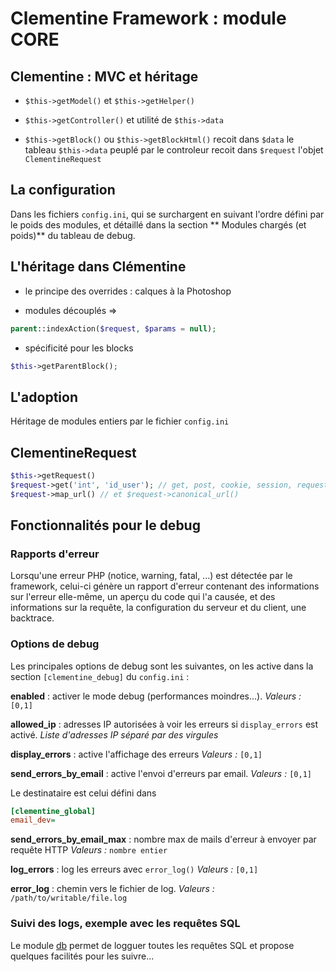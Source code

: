 # Clementine Framework : module CORE

## Clementine : MVC et héritage

* ```$this->getModel()``` et ```$this->getHelper()```

* ```$this->getController()``` et utilité de ```$this->data```

* ```$this->getBlock()``` ou ```$this->getBlockHtml()```
recoit dans ```$data``` le tableau ```$this->data``` peuplé par le controleur
recoit dans ```$request``` l'objet ```ClementineRequest```

## La configuration

Dans les fichiers ```config.ini```, qui se surchargent en suivant l'ordre défini par le poids des modules, et détaillé dans la section ** Modules chargés (et poids)** du tableau de debug.

## L'héritage dans Clémentine

* le principe des overrides : calques à la Photoshop

* modules découplés => 

```php
parent::indexAction($request, $params = null);
```

* spécificité pour les blocks 

```php
$this->getParentBlock();
```

L'adoption
---
Héritage de modules entiers par le fichier ```config.ini```

ClementineRequest
---
```php
$this->getRequest()
$request->get('int', 'id_user'); // get, post, cookie, session, request...
$request->map_url() // et $request->canonical_url()
```

Fonctionnalités pour le debug
---

### Rapports d'erreur

Lorsqu'une erreur PHP (notice, warning, fatal, ...) est détectée par le framework, celui-ci génère un rapport d'erreur contenant des informations sur l'erreur elle-même, un aperçu du code qui l'a causée, et des informations sur la requête, la configuration du serveur et du client, une backtrace.

### Options de debug

Les principales options de debug sont les suivantes, on les active dans la section `[clementine_debug]` du `config.ini` :

**enabled** : activer le mode debug (performances moindres...). 
_Valeurs :_ `[0,1]`

**allowed_ip** : adresses IP autorisées à voir les erreurs si `display_errors` est activé. 
_Liste d'adresses IP séparé par des virgules_

**display_errors** : active l'affichage des erreurs
_Valeurs :_ `[0,1]`

**send_errors_by_email** : active l'envoi d'erreurs par email.
_Valeurs :_ `[0,1]`

Le destinataire est celui défini dans 
```ini
[clementine_global]
email_dev=
```

**send_errors_by_email_max** : nombre max de mails d'erreur à envoyer par requête HTTP
_Valeurs :_ `nombre entier`

**log_errors** : log les erreurs avec `error_log()`
_Valeurs :_ `[0,1]`

**error_log** : chemin vers le fichier de log.
_Valeurs :_ `/path/to/writable/file.log`

### Suivi des logs, exemple avec les requêtes SQL

Le module [db](https://github.com/pa-de-solminihac/clementine-framework-module-db) permet de logguer toutes les requêtes SQL et propose quelques facilités pour les suivre...
